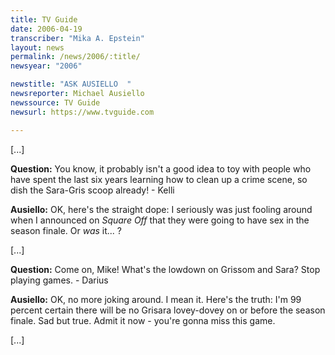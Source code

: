 ```yaml
---
title: TV Guide
date: 2006-04-19
transcriber: "Mika A. Epstein"
layout: news
permalink: /news/2006/:title/
newsyear: "2006"

newstitle: "ASK AUSIELLO  "
newsreporter: Michael Ausiello
newssource: TV Guide
newsurl: https://www.tvguide.com

---
```


[...]

**Question:** You know, it probably isn't a good idea to toy with people who have spent the last six years learning how to clean up a crime scene, so dish the Sara-Gris scoop already! - Kelli

**Ausiello:** OK, here's the straight dope: I seriously was just fooling around when I announced on *Square Off* that they were going to have sex in the season finale. Or *was* it... ?

[...]

**Question:** Come on, Mike! What's the lowdown on Grissom and Sara? Stop playing games. - Darius

**Ausiello:** OK, no more joking around. I mean it. Here's the truth: I'm 99 percent certain there will be no Grisara lovey-dovey on or before the season finale. Sad but true. Admit it now - you're gonna miss this game.

[...]
